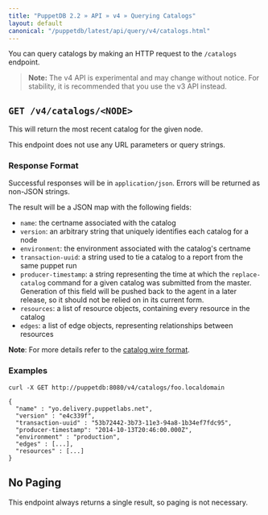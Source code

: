 ```yaml
---
title: "PuppetDB 2.2 » API » v4 » Querying Catalogs"
layout: default
canonical: "/puppetdb/latest/api/query/v4/catalogs.html"
---
```


[curl]: ../curl.html#using-curl-from-localhost-non-sslhttp
[catalog]: ../../wire_format/catalog_format_v4.html
[query]: ./query.html

You can query catalogs by making an HTTP request to the
`/catalogs` endpoint.

> **Note:** The v4 API is experimental and may change without notice. For stability, it is recommended that you use the v3 API instead.

## `GET /v4/catalogs/<NODE>`

This will return the most recent catalog for the given node.

This endpoint does not use any URL parameters or query strings.

### Response Format

Successful responses will be in `application/json`. Errors will be returned as
non-JSON strings.

The result will be a JSON map with the following fields:
* `name`: the certname associated with the catalog
* `version`: an arbitrary string that uniquely identifies each catalog for a
  node
* `environment`: the environment associated with the catalog's certname
* `transaction-uuid`: a string used to tie a catalog to a report from the same
  puppet run
* `producer-timestamp`: a string representing the time at which the
  `replace-catalog` command for a given catalog was submitted from the master.
  Generation of this field will be pushed back to the agent in a later release, so it
  should not be relied on in its current form.
* `resources`: a list of resource objects, containing every resource in the
  catalog
* `edges`: a list of edge objects, representing relationships between
  resources

**Note**: For more details refer to the [catalog wire format][catalog].

### Examples

    curl -X GET http://puppetdb:8080/v4/catalogs/foo.localdomain

    {
      "name" : "yo.delivery.puppetlabs.net",
      "version" : "e4c339f",
      "transaction-uuid" : "53b72442-3b73-11e3-94a8-1b34ef7fdc95",
      "producer-timestamp": "2014-10-13T20:46:00.000Z",
      "environment" : "production",
      "edges" : [...],
      "resources" : [...]
    }

## No Paging

This endpoint always returns a single result, so paging is not necessary.
